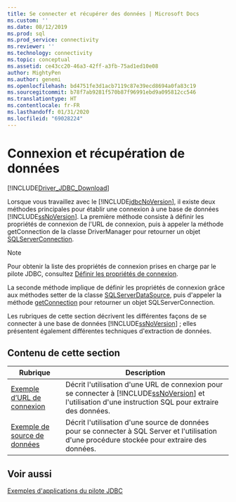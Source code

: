 ```yaml
---
title: Se connecter et récupérer des données | Microsoft Docs
ms.custom: ''
ms.date: 08/12/2019
ms.prod: sql
ms.prod_service: connectivity
ms.reviewer: ''
ms.technology: connectivity
ms.topic: conceptual
ms.assetid: ce43cc20-46a3-42ff-a3fb-75ad1ed10e08
author: MightyPen
ms.author: genemi
ms.openlocfilehash: bd4751fe3d1acb7119c87e39ecd8694a0fa83c19
ms.sourcegitcommit: b78f7ab9281f570b87f96991ebd9a095812cc546
ms.translationtype: HT
ms.contentlocale: fr-FR
ms.lasthandoff: 01/31/2020
ms.locfileid: "69028224"
---
```

# <a name="connecting-and-retrieving-data"></a>Connexion et récupération de données

[!INCLUDE[Driver_JDBC_Download](../../includes/driver_jdbc_download.md)]

Lorsque vous travaillez avec le [!INCLUDE[jdbcNoVersion](../../includes/jdbcnoversion_md.md)], il existe deux méthodes principales pour établir une connexion à une base de données [!INCLUDE[ssNoVersion](../../includes/ssnoversion-md.md)]. La première méthode consiste à définir les propriétés de connexion de l'URL de connexion, puis à appeler la méthode getConnection de la classe DriverManager pour retourner un objet [SQLServerConnection](../../connect/jdbc/reference/sqlserverconnection-class.md).  
  
> [!NOTE]  
> Pour obtenir la liste des propriétés de connexion prises en charge par le pilote JDBC, consultez [Définir les propriétés de connexion](../../connect/jdbc/setting-the-connection-properties.md).  
  
La seconde méthode implique de définir les propriétés de connexion grâce aux méthodes setter de la classe [SQLServerDataSource](../../connect/jdbc/reference/sqlserverdatasource-class.md), puis d'appeler la méthode [getConnection](../../connect/jdbc/reference/getconnection-method-sqlserverdatasource.md) pour retourner un objet SQLServerConnection.  
  
Les rubriques de cette section décrivent les différentes façons de se connecter à une base de données [!INCLUDE[ssNoVersion](../../includes/ssnoversion-md.md)] ; elles présentent également différentes techniques d'extraction de données.  
  
## <a name="in-this-section"></a>Contenu de cette section  
  
| Rubrique                                                                | Description                                                                                                                                                   |
| -------------------------------------------------------------------- | ------------------------------------------------------------------------------------------------------------------------------------------------------------- |
| [Exemple d’URL de connexion](../../connect/jdbc/connection-url-sample.md) | Décrit l'utilisation d'une URL de connexion pour se connecter à [!INCLUDE[ssNoVersion](../../includes/ssnoversion-md.md)] et l'utilisation d'une instruction SQL pour extraire des données. |
| [Exemple de source de données](../../connect/jdbc/data-source-sample.md)       | Décrit l'utilisation d'une source de données pour se connecter à SQL Server et l'utilisation d'une procédure stockée pour extraire des données.                                                 |
  
## <a name="see-also"></a>Voir aussi

[Exemples d'applications du pilote JDBC](../../connect/jdbc/sample-jdbc-driver-applications.md)  
  

